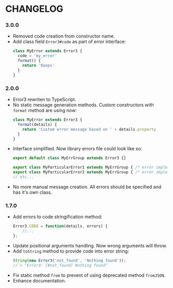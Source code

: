 # CHANGELOG

### 3.0.0

* Removed code creation from constructor name.
* Add class field `Error3#code` as part of error interface:
  ```javascript
  class MyError extends Error3 {
    code = 'my_error'
    format() {
      return 'Ooops'
    }
  }
  ```

### 2.0.0

* Error3 rewriten to TypeScript.
* No static message generation methods. Custom constructors with `format` method are using now:
  ```javascript
  class MyError extends Error3 {
    format(details) {
      return 'Custom error message based on ' + details.property
    }
  }
  ```
* Interface simplified. Now library errors file could look like so:
  ```javascript
  export default class MyErrGroup extends Error3 {}

  export class MyParticularError1 extends MyErrGroup { /* error implementation */ }
  export class MyParticularError2 extends MyErrGroup { /* error implementation */ }
  // etc...
  ```
* No more manual message creation. All errors should be specified and has it's own class.

### 1.7.0

* Add errors to code stringification method:
  ```javascript
  Error3.CODE = function(details, errors) {
      //...
  };
  ```
* Update positional arguments handling. Now wrong arguments will throw.
* Add `toString` method to provide code into error string:
  ```javascript
  String(new Error3('not_found', 'Nothing found'));
  // > "Error3: [#not_found] Nothing found"
  ```
* Fix static method `from` to prevent of using deprecated method `fromJSON`.
* Enhance documentation.
